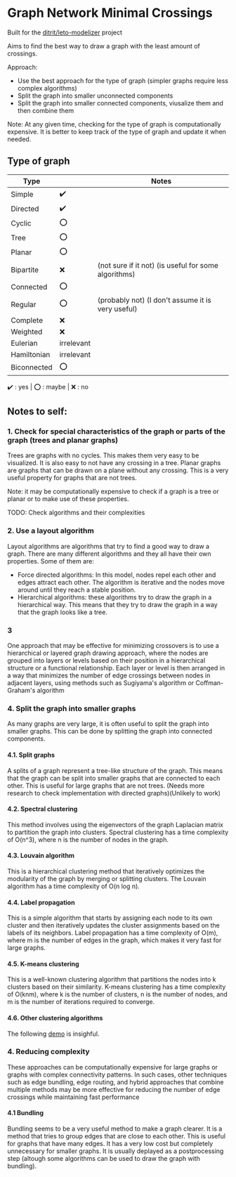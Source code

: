 # Graph Network Minimal Crossings

Built for the [ditrit/leto-modelizer](https://github.com/ditrit/leto-modelizer) project

Aims to find the best way to draw a graph with the least amount of crossings.

Approach:
- Use the best approach for the type of graph (simpler graphs require less complex algorithms)
- Split the graph into smaller unconnected components
- Split the graph into smaller connected components, viusalize them and then combine them

Note: At any given time, checking for the type of graph is computationally expensive. It is better to keep track of the type of graph and update it when needed.

## Type of graph

Type | | Notes
---------|----------| --
 Simple  | :heavy_check_mark:
 Directed | :heavy_check_mark:
 Cyclic | :o:
 Tree | :o:
 Planar | :o:
 Bipartite | :x: |(not sure if it not) (is useful for some algorithms)
 Connected | :o:
 Regular | :o: |(probably not) (I don't assume it is very useful)
 Complete | :x:
 Weighted | :x:
 Eulerian | irrelevant
 Hamiltonian | irrelevant
 Biconnected | :o:

 :heavy_check_mark: : yes | :o: : maybe | :x: : no




## Notes to self:

### 1. Check for special characteristics of the graph or parts of the graph (trees and planar graphs)

Trees are graphs with no cycles. This makes them very easy to be visualized. It is also easy to not have any crossing in a tree.
Planar graphs are graphs that can be drawn on a plane without any crossing. This is a very useful property for graphs that are not trees.

Note: it may be computationally expensive to check if a graph is a tree or planar or to make use of these properties.

TODO: Check algorithms and their complexities

### 2. Use a layout algorithm

Layout algorithms are algorithms that try to find a good way to draw a graph. There are many different algorithms and they all have their own properties. Some of them are:

- Force directed algorithms: In this model, nodes repel each other and edges attract each other. The algorithm is iterative and the nodes move around until they reach a stable position.
- Hierarchical algorithms: these algorithms try to draw the graph in a hierarchical way. This means that they try to draw the graph in a way that the graph looks like a tree.

### 3

One approach that may be effective for minimizing crossovers is to use a hierarchical or layered graph drawing approach, where the nodes are grouped into layers or levels based on their position in a hierarchical structure or a functional relationship. Each layer or level is then arranged in a way that minimizes the number of edge crossings between nodes in adjacent layers, using methods such as Sugiyama's algorithm or Coffman-Graham's algorithm

### 4. Split the graph into smaller graphs

As many graphs are very large, it is often useful to split the graph into smaller graphs. This can be done by splitting the graph into connected components.

#### 4.1. Split graphs

A splits of a graph represent a tree-like structure of the graph. This means that the graph can be split into smaller graphs that are connected to each other. This is useful for large graphs that are not trees. (Needs more research to check implementation with directed graphs)(Unlikely to work)

#### 4.2. Spectral clustering

This method involves using the eigenvectors of the graph Laplacian matrix to partition the graph into clusters. Spectral clustering has a time complexity of O(n^3), where n is the number of nodes in the graph.

#### 4.3. Louvain algorithm

This is a hierarchical clustering method that iteratively optimizes the modularity of the graph by merging or splitting clusters. The Louvain algorithm has a time complexity of O(n log n).

#### 4.4. Label propagation

This is a simple algorithm that starts by assigning each node to its own cluster and then iteratively updates the cluster assignments based on the labels of its neighbors. Label propagation has a time complexity of O(m), where m is the number of edges in the graph, which makes it very fast for large graphs.

#### 4.5. K-means clustering

This is a well-known clustering algorithm that partitions the nodes into k clusters based on their similarity. K-means clustering has a time complexity of O(knm), where k is the number of clusters, n is the number of nodes, and m is the number of iterations required to converge.

#### 4.6. Other clustering algorithms

The following [demo](https://live.yworks.com/demos/analysis/clustering/index.html) is insighful.

### 4. Reducing complexity

These approaches can be computationally expensive for large graphs or graphs with complex connectivity patterns. In such cases, other techniques such as edge bundling, edge routing, and hybrid approaches that combine multiple methods may be more effective for reducing the number of edge crossings while maintaining fast performance

#### 4.1 Bundling

Bundling seems to be a very useful method to make a graph clearer. It is a method that tries to group edges that are close to each other. This is useful for graphs that have many edges. It has a very low cost but completely unnecessary for smaller graphs. It is usually deplayed as a postprocessing step (altough some algorithms can be used to draw the graph with bundling).
